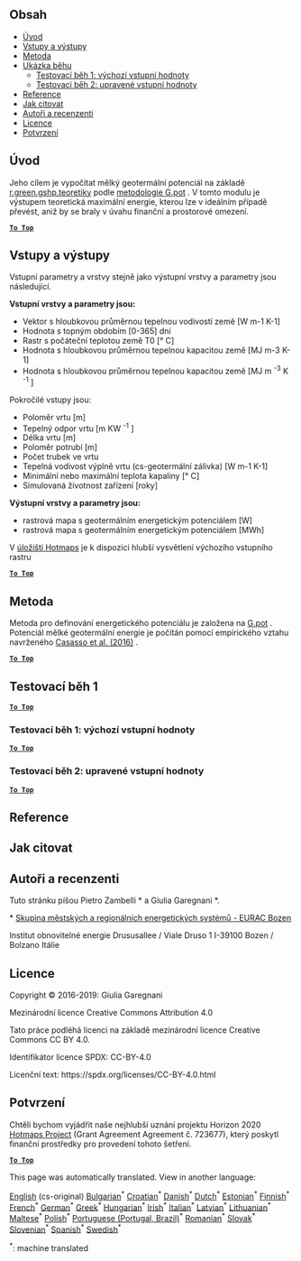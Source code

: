 <h2> Obsah </h2><ul><li> <a href="#introduction">Úvod</a> </li><li> <a href="#inputs-and-outputs">Vstupy a výstupy</a> </li><li> <a href="#method">Metoda</a> </li><li> <a href="#sample-run">Ukázka běhu</a> <ul><li> <a href="#test-run-1-default-input-values">Testovací běh 1: výchozí vstupní hodnoty</a> </li><li> <a href="#test-run-2-modified-input-values">Testovací běh 2: upravené vstupní hodnoty</a> </li></ul></li><li> <a href="#references">Reference</a> </li><li> <a href="#how-to-cite">Jak citovat</a> </li><li> <a href="#authors-and-reviewers">Autoři a recenzenti</a> </li><li> <a href="#license">Licence</a> </li><li> <a href="#acknowledgement">Potvrzení</a> </li></ul><h2> Úvod </h2><p> Jeho cílem je vypočítat mělký geotermální potenciál na základě <a href="https://grass.osgeo.org/grass76/manuals/addons/r.green.gshp.theoretical.html">r.green.gshp.teoretiky</a> podle <a href="https://www.sciencedirect.com/science/article/pii/S0360544216303358">metodologie G.pot</a> . V tomto modulu je výstupem teoretická maximální energie, kterou lze v ideálním případě převést, aniž by se braly v úvahu finanční a prostorové omezení. </p><p><ins> <code><strong><a href="#table-of-contents">To Top</a></strong></code> </ins> </p><h2> Vstupy a výstupy </h2><p> Vstupní parametry a vrstvy stejně jako výstupní vrstvy a parametry jsou následující. </p><p> <strong>Vstupní vrstvy a parametry jsou:</strong> </p><ul><li> Vektor s hloubkovou průměrnou tepelnou vodivostí země [W m-1 K-1] </li><li> Hodnota s topným obdobím [0-365] dní </li><li> Rastr s počáteční teplotou země T0 [° C] </li><li> Hodnota s hloubkovou průměrnou tepelnou kapacitou země [MJ m-3 K-1] </li><li> Hodnota s hloubkovou průměrnou tepelnou kapacitou země [MJ m <sup>-3</sup> K <sup>-1</sup> ] </li></ul><p> Pokročilé vstupy jsou: </p><ul><li> Poloměr vrtu [m] </li><li> Tepelný odpor vrtu [m KW <sup>-1</sup> ] </li><li> Délka vrtu [m] </li><li> Poloměr potrubí [m] </li><li> Počet trubek ve vrtu </li><li> Tepelná vodivost výplně vrtu (cs-geotermální zálivka) [W m-1 K-1] </li><li> Minimální nebo maximální teplota kapaliny [° C] </li><li> Simulovaná životnost zařízení [roky] </li></ul><p> <strong>Výstupní vrstvy a parametry jsou:</strong> </p><ul><li> rastrová mapa s geotermálním energetickým potenciálem [W] </li><li> rastrová mapa s geotermálním energetickým potenciálem [MWh] </li></ul><p> V <a href="https://gitlab.com/hotmaps/potential/potential_geothermal_raster">úložišti Hotmaps</a> je k dispozici hlubší vysvětlení výchozího vstupního rastru </p><p><ins> <code><strong><a href="#table-of-contents">To Top</a></strong></code> </ins> </p><h2> Metoda </h2><p> Metoda pro definování energetického potenciálu je založena na <a href="https://www.sciencedirect.com/science/article/pii/S0360544216303358">G.pot</a> . Potenciál mělké geotermální energie je počítán pomocí empirického vztahu navrženého <a href="https://www.sciencedirect.com/science/article/pii/S0360544216303358">Casasso et al. (2016)</a> . </p><p><ins> <code><strong><a href="#table-of-contents">To Top</a></strong></code> </ins> </p><h2> Testovací běh 1 </h2><p><ins> <code><strong><a href="#table-of-contents">To Top</a></strong></code> </ins> </p><h3> Testovací běh 1: výchozí vstupní hodnoty </h3><p><ins> <code><strong><a href="#table-of-contents">To Top</a></strong></code> </ins> </p><h3> Testovací běh 2: upravené vstupní hodnoty </h3><p><ins> <code><strong><a href="#table-of-contents">To Top</a></strong></code> </ins> </p><h2> Reference </h2><h2> Jak citovat </h2><h2> Autoři a recenzenti </h2><p> Tuto stránku píšou Pietro Zambelli * a Giulia Garegnani *. </p><p> * <a href="http://www.eurac.edu/en/research/technologies/renewableenergy/researchfields/Pages/Energy-strategies-and-planning.aspx">Skupina městských a regionálních energetických systémů - EURAC Bozen</a> </p><p> Institut obnovitelné energie Drususallee / Viale Druso 1 I-39100 Bozen / Bolzano Itálie </p><h2> Licence </h2><p> Copyright © 2016-2019: Giulia Garegnani </p><p> Mezinárodní licence Creative Commons Attribution 4.0 </p><p> Tato práce podléhá licenci na základě mezinárodní licence Creative Commons CC BY 4.0. </p><p> Identifikátor licence SPDX: CC-BY-4.0 </p><p> Licenční text: https://spdx.org/licenses/CC-BY-4.0.html </p><h2> Potvrzení </h2><p> Chtěli bychom vyjádřit naše nejhlubší uznání projektu Horizon 2020 <a href="https://www.hotmaps-project.eu">Hotmaps Project</a> (Grant Agreement Agreement č. 723677), který poskytl finanční prostředky pro provedení tohoto šetření. </p><p><ins> <code><strong><a href="#table-of-contents">To Top</a></strong></code> </ins> </p>

This page was automatically translated. View in another language:

[English](en-CM-Shallow-geothermal-potential) (cs-original) [Bulgarian](bg-CM-Shallow-geothermal-potential)<sup>\*</sup> [Croatian](hr-CM-Shallow-geothermal-potential)<sup>\*</sup>  [Danish](da-CM-Shallow-geothermal-potential)<sup>\*</sup> [Dutch](nl-CM-Shallow-geothermal-potential)<sup>\*</sup> [Estonian](et-CM-Shallow-geothermal-potential)<sup>\*</sup> [Finnish](fi-CM-Shallow-geothermal-potential)<sup>\*</sup> [French](fr-CM-Shallow-geothermal-potential)<sup>\*</sup> [German](de-CM-Shallow-geothermal-potential)<sup>\*</sup> [Greek](el-CM-Shallow-geothermal-potential)<sup>\*</sup> [Hungarian](hu-CM-Shallow-geothermal-potential)<sup>\*</sup> [Irish](ga-CM-Shallow-geothermal-potential)<sup>\*</sup> [Italian](it-CM-Shallow-geothermal-potential)<sup>\*</sup> [Latvian](lv-CM-Shallow-geothermal-potential)<sup>\*</sup> [Lithuanian](lt-CM-Shallow-geothermal-potential)<sup>\*</sup> [Maltese](mt-CM-Shallow-geothermal-potential)<sup>\*</sup> [Polish](pl-CM-Shallow-geothermal-potential)<sup>\*</sup> [Portuguese (Portugal, Brazil)](pt-CM-Shallow-geothermal-potential)<sup>\*</sup> [Romanian](ro-CM-Shallow-geothermal-potential)<sup>\*</sup> [Slovak](sk-CM-Shallow-geothermal-potential)<sup>\*</sup> [Slovenian](sl-CM-Shallow-geothermal-potential)<sup>\*</sup> [Spanish](es-CM-Shallow-geothermal-potential)<sup>\*</sup> [Swedish](sv-CM-Shallow-geothermal-potential)<sup>\*</sup> 

<sup>\*</sup>: machine translated
